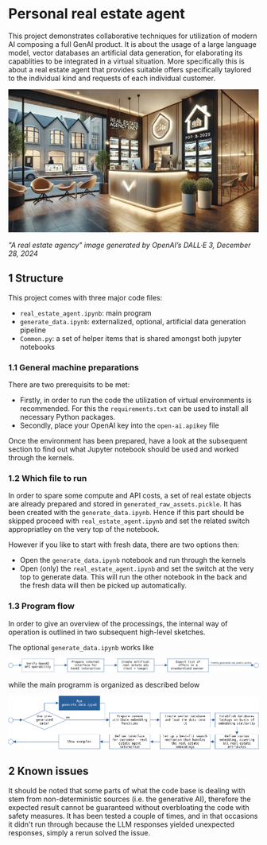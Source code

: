 # Personal real estate agent

This project demonstrates collaborative techniques for utilization of modern AI composing a full GenAI product. It is about the usage of a large language model, vector databases an artificial data generation, for elaborating its capablities to be integrated in a virtual situation. More specifically this is about a real estate agent that provides suitable offers specifically taylored to the individual kind and requests of each individual customer.

![an AI created image of the virtual real estate agency](./resources/agency.webp)

_"A real estate agency" image generated by OpenAI’s DALL·E 3, December 28, 2024_

## 1 Structure

This project comes with three major code files:

- `real_estate_agent.ipynb`: main program
- `generate_data.ipynb`: externalized, optional, artificial data generation pipeline
- `Common.py`: a set of helper items that is shared amongst both jupyter notebooks

### 1.1 General machine preparations

There are two prerequisits to be met:
- Firstly, in order to run the code the utilization of virtual environments is recommended. For this the `requirements.txt` can be used to install all necessary Python packages.
- Secondly, place your OpenAI key into the `open-ai.apikey` file

Once the environment has been prepared, have a look at the subsequent section to find out what Jupyter notebook should be used and worked through the kernels.

### 1.2 Which file to run

In order to spare some compute and API costs, a set of real estate objects are already prepared and stored in `generated_raw_assets.pickle`. It has been created with the `generate_data.ipynb`. Hence if this part should be skipped proceed with `real_estate_agent.ipynb` and set the related switch appropriatley on the very top of the notebook.

However if you like to start with fresh data, there are two options then:
- Open the `generate_data.ipynb` notebook and run through the kernels
- Open (only) the `real_estate_agent.ipynb` and set the switch at the very top to generate data. This will run the other notebook in the back and the fresh data will then be picked up automatically.

### 1.3 Program flow

In order to give an overview of the processings, the internal way of operation is outlined in two subsequent high-level sketches.

The optional `generate_data.ipynb` works like


![the program flow of generate_data.ipynb](./resources/program_flow_generate_data.webp)


while the main programm is organized as described below

![the program flow of real_estate_agent.ipynb](./resources/program_flow_real_estate_agent.webp)

## 2 Known issues

It should be noted that some parts of what the code base is dealing with stem from non-deterministic sources (i.e. the generative AI), therefore the expected result cannot be guaranteed without overbloating the code with safety measures. It has been tested a couple of times, and in that occasions it didn't run through because the LLM responses yielded unexpected responses, simply a rerun solved the issue.
